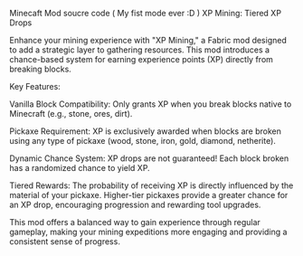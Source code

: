 Minecaft Mod soucre code ( My fist mode ever :D )
XP Mining: Tiered XP Drops

Enhance your mining experience with "XP Mining," a Fabric mod designed to add a strategic layer to gathering resources. This mod introduces a chance-based system for earning experience points (XP) directly from breaking blocks.

Key Features:

Vanilla Block Compatibility: Only grants XP when you break blocks native to Minecraft (e.g., stone, ores, dirt).

Pickaxe Requirement: XP is exclusively awarded when blocks are broken using any type of pickaxe (wood, stone, iron, gold, diamond, netherite).

Dynamic Chance System: XP drops are not guaranteed! Each block broken has a randomized chance to yield XP.

Tiered Rewards: The probability of receiving XP is directly influenced by the material of your pickaxe. Higher-tier pickaxes provide a greater chance for an XP drop, encouraging progression and rewarding tool upgrades.

This mod offers a balanced way to gain experience through regular gameplay, making your mining expeditions more engaging and providing a consistent sense of progress.
